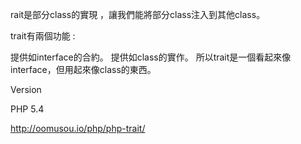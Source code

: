 rait是部分class的實現 ，讓我們能將部分class注入到其他class。

trait有兩個功能 :

提供如interface的合約。
提供如class的實作。
所以trait是一個看起來像interface，但用起來像class的東西。

Version

PHP 5.4

http://oomusou.io/php/php-trait/